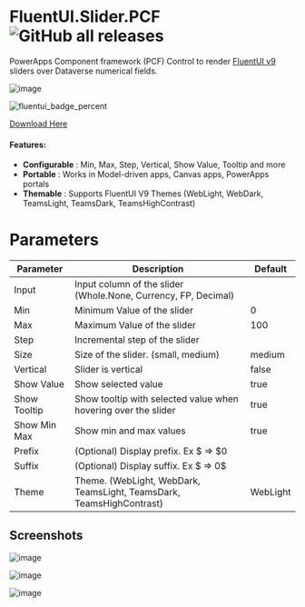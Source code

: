 # FluentUI.Slider.PCF ![GitHub all releases](https://img.shields.io/github/downloads/drivardxrm/FluentUI.Slider.PCF/total?style=plastic)

PowerApps Component framework (PCF) Control to render [FluentUI v9](https://react.fluentui.dev/) sliders over Dataverse numerical fields.

![image](https://user-images.githubusercontent.com/38399134/185525129-43db3064-27a3-4358-befb-87a7b4e65e49.png)


![fluentui_badge_percent](https://user-images.githubusercontent.com/38399134/185524844-1f17a30d-37a0-4024-b654-2eb65b742924.gif)


[Download Here](https://github.com/drivardxrm/FluentUI.Slider.PCF/releases/latest)

#### Features:

- **Configurable** : Min, Max, Step, Vertical, Show Value, Tooltip and more
- **Portable** : Works in Model-driven apps, Canvas apps, PowerApps portals
- **Themable** : Supports FluentUI V9 Themes (WebLight, WebDark, TeamsLight, TeamsDark, TeamsHighContrast)

# Parameters
| Parameter         | Description                                                                                  | Default     |
|-------------------|----------------------------------------------------------------------------------------------|----------   |
| Input  | Input column of the slider (Whole.None, Currency, FP, Decimal) |             |
| Min  | Minimum Value of the slider |     0     |
| Max   |  Maximum Value of the slider | 100 |
| Step   |  Incremental step of the slider |  |
| Size   | Size of the slider. (small, medium) | medium |
| Vertical |Slider is vertical |  false  |
| Show Value | Show selected value |  true   |
| Show Tooltip | Show tooltip with selected value when hovering over the slider |  true   |
| Show Min Max | Show min and max values |  true   |
| Prefix | (Optional) Display prefix. Ex $ => $0 |     |
| Suffix | (Optional) Display suffix. Ex $ => 0$ |    |
| Theme | Theme. (WebLight, WebDark, TeamsLight, TeamsDark, TeamsHighContrast) |   WebLight  |

## Screenshots ##

![image](https://user-images.githubusercontent.com/38399134/185529529-ba5ee8b0-db7a-439c-8668-bf56bf3e42fa.png)


![image](https://user-images.githubusercontent.com/38399134/184493398-d59c03a1-e92f-4aca-8aca-2ff657386fb8.png)

![image](https://user-images.githubusercontent.com/38399134/184504869-685e24c8-8b10-4b24-beee-09f99112e02f.png)

